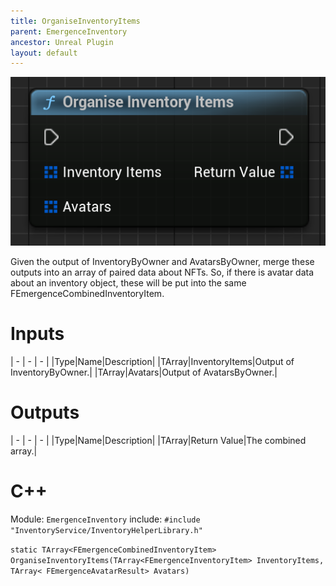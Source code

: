 ```yaml
---
title: OrganiseInventoryItems
parent: EmergenceInventory
ancestor: Unreal Plugin
layout: default
---
```


![](OrganiseInventoryItems.PNG)

Given the output of InventoryByOwner and AvatarsByOwner, merge these outputs into an array of paired data about NFTs. 
So, if there is avatar data about an inventory object, these will be put into the same FEmergenceCombinedInventoryItem.
 
# Inputs

| - | - | - |
|Type|Name|Description|
|TArray<FEmergenceInventoryItem>|InventoryItems|Output of InventoryByOwner.|
|TArray<FEmergenceAvatarResult>|Avatars|Output of AvatarsByOwner.|

# Outputs

| - | - | - |
|Type|Name|Description|
|TArray<FEmergenceCombinedInventoryItem>|Return Value|The combined array.|

# C++
Module: `EmergenceInventory`
include: `#include "InventoryService/InventoryHelperLibrary.h"`

`static TArray<FEmergenceCombinedInventoryItem> OrganiseInventoryItems(TArray<FEmergenceInventoryItem> InventoryItems, TArray< FEmergenceAvatarResult> Avatars)`